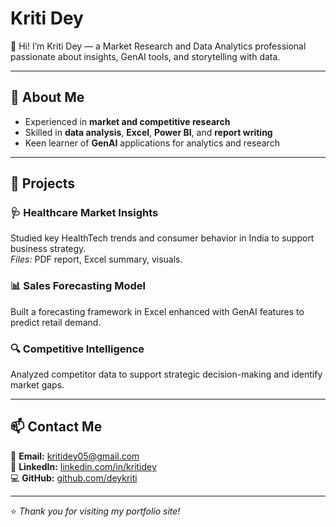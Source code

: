# Kriti Dey

👋 Hi! I’m Kriti Dey — a Market Research and Data Analytics professional passionate about insights, GenAI tools, and storytelling with data.

---

## 🌱 About Me
- Experienced in **market and competitive research**
- Skilled in **data analysis**, **Excel**, **Power BI**, and **report writing**
- Keen learner of **GenAI** applications for analytics and research

---

## 💼 Projects

### 🩺 Healthcare Market Insights
Studied key HealthTech trends and consumer behavior in India to support business strategy.  
*Files:* PDF report, Excel summary, visuals.

### 📊 Sales Forecasting Model
Built a forecasting framework in Excel enhanced with GenAI features to predict retail demand.  

### 🔍 Competitive Intelligence
Analyzed competitor data to support strategic decision-making and identify market gaps.

---

## 📫 Contact Me
📧 **Email:** kritidey05@gmail.com  
🔗 **LinkedIn:** [linkedin.com/in/kritidey](https://linkedin.com/in/kritidey)  
💻 **GitHub:** [github.com/deykriti](https://github.com/deykriti)

---

⭐ *Thank you for visiting my portfolio site!*
